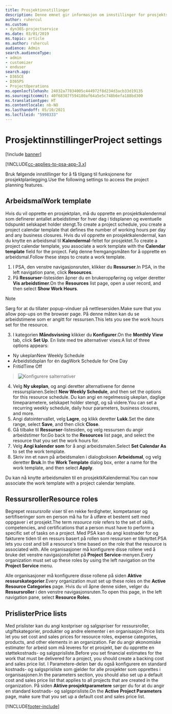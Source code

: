 ```yaml
---
title: Prosjektinnstillinger
description: Denne emnet gir informasjon om innstillinger for prosjektstyring.
author: ruhercul
ms.custom:
- dyn365-projectservice
ms.date: 03/01/2019
ms.topic: article
ms.author: ruhercul
audience: Admin
search.audienceType:
- admin
- customizer
- enduser
search.app:
- D365CE
- D365PS
- ProjectOperations
ms.openlocfilehash: 24032a77834005c444972f8d234d3acb33d19135
ms.sourcegitcommit: 40f68387f594180af64a5e5c748b6efa188bd300
ms.translationtype: HT
ms.contentlocale: nb-NO
ms.lasthandoff: 05/10/2021
ms.locfileid: "5998333"
---
```

# <a name="project-settings"></a><span data-ttu-id="6d896-103">Prosjektinnstillinger</span><span class="sxs-lookup"><span data-stu-id="6d896-103">Project settings</span></span>

[!include [banner](../includes/psa-now-project-operations.md)]

[!INCLUDE[cc-applies-to-psa-app-3.x](../includes/cc-applies-to-psa-app-3x.md)]

<span data-ttu-id="6d896-104">Bruk følgende innstillinger for å få tilgang til funksjonene for prosjektplanlegging.</span><span class="sxs-lookup"><span data-stu-id="6d896-104">Use the following settings to access the project planning features.</span></span>

## <a name="work-template"></a><span data-ttu-id="6d896-105">Arbeidsmal</span><span class="sxs-lookup"><span data-stu-id="6d896-105">Work template</span></span>

<span data-ttu-id="6d896-106">Hvis du vil opprette en prosjektplan, må du opprette en prosjektkalendermal som definerer antallet arbeidstimer for hver dag i tidsplanen og eventuelle tidspunkt selskapet holder stengt.</span><span class="sxs-lookup"><span data-stu-id="6d896-106">To create a project schedule, you create a project calendar template that defines the number of working hours per day and any business closures.</span></span> <span data-ttu-id="6d896-107">Hvis du vil opprette en prosjektkalendermal, kan du knytte en arbeidsmal til **Kalendermal**-feltet for prosjektet.</span><span class="sxs-lookup"><span data-stu-id="6d896-107">To create a project calendar template, you associate a work template with the **Calendar template** field for the project.</span></span> <span data-ttu-id="6d896-108">Følg denne fremgangsmåten for å opprette en arbeidsmal.</span><span class="sxs-lookup"><span data-stu-id="6d896-108">Follow these steps to create a work template.</span></span>

1. <span data-ttu-id="6d896-109">I PSA, den venstre navigasjonsruten, klikker du **Ressurser**.</span><span class="sxs-lookup"><span data-stu-id="6d896-109">In PSA, in the left navigation pane, click **Resources**.</span></span> 
2. <span data-ttu-id="6d896-110">På **Ressurser**-listesiden åpner du en brukeroppføring og velger deretter **Vis arbeidstimer**.</span><span class="sxs-lookup"><span data-stu-id="6d896-110">On the **Resources** list page, open a user record, and then select **Show Work Hours**.</span></span>

  > [!NOTE]
  > <span data-ttu-id="6d896-111">Sørg for at du tillater popup-vinduer på nettlesersiden.</span><span class="sxs-lookup"><span data-stu-id="6d896-111">Make sure that you allow pop-ups on the browser page.</span></span> <span data-ttu-id="6d896-112">På denne måten kan du se arbeidstimene som er angitt for ressursen.</span><span class="sxs-lookup"><span data-stu-id="6d896-112">This lets you see the work hours set for the resource.</span></span>
  
3. <span data-ttu-id="6d896-113">I kategorien **Måndsvisning** klikker du **Konfigurer**.</span><span class="sxs-lookup"><span data-stu-id="6d896-113">On the **Monthly View** tab, click **Set Up**.</span></span> <span data-ttu-id="6d896-114">En liste med tre alternativer vises:</span><span class="sxs-lookup"><span data-stu-id="6d896-114">A list of three options appears:</span></span> 

  - <span data-ttu-id="6d896-115">Ny ukeplan</span><span class="sxs-lookup"><span data-stu-id="6d896-115">New Weekly Schedule</span></span>
  - <span data-ttu-id="6d896-116">Arbeidstidsplan for én dag</span><span class="sxs-lookup"><span data-stu-id="6d896-116">Work Schedule for One Day</span></span>
  - <span data-ttu-id="6d896-117">Fritid</span><span class="sxs-lookup"><span data-stu-id="6d896-117">Time Off</span></span>

> ![Konfigurere salternativer](media/project-13.png)

4. <span data-ttu-id="6d896-119">Velg **Ny ukeplan**, og angi deretter alternativene for denne ressursplanen.</span><span class="sxs-lookup"><span data-stu-id="6d896-119">Select **New Weekly Schedule**, and then set the options for this resource schedule.</span></span> <span data-ttu-id="6d896-120">Du kan angi en regelmessig ukeplan, daglige timeparametere, selskapet holder stengt, og så videre.</span><span class="sxs-lookup"><span data-stu-id="6d896-120">You can set a recurring weekly schedule, daily hour parameters, business closures, and more.</span></span>
5. <span data-ttu-id="6d896-121">Angi datointervallet, velg **Lagre**, og klikk deretter **Lukk**.</span><span class="sxs-lookup"><span data-stu-id="6d896-121">Set the date range, select **Save**, and then click **Close**.</span></span> 
6. <span data-ttu-id="6d896-122">Gå tilbake til **Ressurser**-listesiden, og velg ressursen du angir arbeidstimer for.</span><span class="sxs-lookup"><span data-stu-id="6d896-122">Go back to the **Resources** list page, and select the resource that you set the work hours for.</span></span> 
7. <span data-ttu-id="6d896-123">Velg **Angi kalender som** for å angi arbeidsmalen.</span><span class="sxs-lookup"><span data-stu-id="6d896-123">Select **Set Calendar As** to set the work template.</span></span> 
8. <span data-ttu-id="6d896-124">Skriv inn et navn på arbeidsmalen i dialogboksen **Arbeidsmal**, og velg deretter **Bruk**.</span><span class="sxs-lookup"><span data-stu-id="6d896-124">In the **Work Template** dialog box, enter a name for the work template, and then select **Apply**.</span></span> 

<span data-ttu-id="6d896-125">Du kan nå knytte arbeidsmalen til en prosjektkKalendermal.</span><span class="sxs-lookup"><span data-stu-id="6d896-125">You can now associate the work template with a project calendar template.</span></span>

## <a name="resource-roles"></a><span data-ttu-id="6d896-126">Ressursroller</span><span class="sxs-lookup"><span data-stu-id="6d896-126">Resource roles</span></span>

<span data-ttu-id="6d896-127">Begrepet *ressursrolle* viser til en rekke ferdigheter, kompetanser og sertifiseringer som en person må ha for å utføre et bestemt sett med oppgaver i et prosjekt.</span><span class="sxs-lookup"><span data-stu-id="6d896-127">The term *resource role* refers to the set of skills, competencies, and certifications that a person must have to perform a specific set of tasks on a project.</span></span> <span data-ttu-id="6d896-128">Med PSA kan du angi kostnader for og fakturere tiden til en ressurs basert på rollen som ressursen er tilknyttet.</span><span class="sxs-lookup"><span data-stu-id="6d896-128">PSA lets you cost and bill a resource's time based on the role that the resource is associated with.</span></span> <span data-ttu-id="6d896-129">Alle organisasjoner må konfigurere disse rollene ved å bruke det venstre navigasjonsfeltet på **Project Service**-menyen.</span><span class="sxs-lookup"><span data-stu-id="6d896-129">Every organization must set up these roles by using the left navigation on the **Project Service** menu.</span></span>

<span data-ttu-id="6d896-130">Alle organisasjoner må konfigurere disse rollene på siden **Aktive ressurskategorier**.</span><span class="sxs-lookup"><span data-stu-id="6d896-130">Every organization must set up these roles on the **Active Resource Categories** page.</span></span> <span data-ttu-id="6d896-131">Hvis du vil åpne denne siden, velger du **Ressursroller** i den venstre navigasjonsruten.</span><span class="sxs-lookup"><span data-stu-id="6d896-131">To open this page, in the left navigation pane, select **Resource Roles**.</span></span>

## <a name="price-lists"></a><span data-ttu-id="6d896-132">Prislister</span><span class="sxs-lookup"><span data-stu-id="6d896-132">Price lists</span></span>

<span data-ttu-id="6d896-133">Med prislister kan du angi kostpriser og salgspriser for ressursroller, utgiftskategorier, produkter og andre elementer i en organisasjon.</span><span class="sxs-lookup"><span data-stu-id="6d896-133">Price lists let you set cost and sales prices for resource roles, expense categories, products, and other elements in an organization.</span></span> <span data-ttu-id="6d896-134">Før du angir økonomiske estimater for arbeid som må leveres for et prosjekt, bør du opprette en støttekostnads- og salgsprisliste.</span><span class="sxs-lookup"><span data-stu-id="6d896-134">Before you set financial estimates for the work that must be delivered for a project, you should create a backing cost and sales price list.</span></span> <span data-ttu-id="6d896-135">I Parametere-delen bør du også konfigurere en standard kostnads- og salgsprisliste som gjelder for alle prosjekter som opprettes i organisasjonen.</span><span class="sxs-lookup"><span data-stu-id="6d896-135">In the parameters section, you should also set up a default cost and sales price list that applies to all projects that are created in the organization.</span></span> <span data-ttu-id="6d896-136">På siden **Aktive prosjektparametere** sørger du for at du angir en standard kostnads- og salgsprisliste.</span><span class="sxs-lookup"><span data-stu-id="6d896-136">On the **Active Project Parameters** page, make sure that you set up a default cost and sales price list.</span></span>


[!INCLUDE[footer-include](../includes/footer-banner.md)]